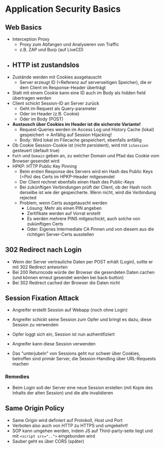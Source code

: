 # Application Security Basics

## Web Basics
- Interception Proxy
    - Proxy zum Abfangen und Analysieren von Traffic
    - z.B. ZAP und Burp (auf LiveCD)
- HTTP ist zustandslos
    - 
- Zustände werden mit Cookies ausgetauscht
    - Server erzeugt ID (=Referenz auf serverseitigen Speicher), die er dem Client im Response-Header überträgt
- Statt mit einem Cookie kann eine ID auch im Body als hidden field übertragen werden
- Client schickt Session-ID an Server zurück
    - Geht im Request als Query-parameter
    - Oder im Header (z.B. Cookie)
    - Oder im Body (POST)
- **Austausch über Cookies im Header ist die sicherste Variante!**
    - Request-Queries werden im Access Log und History Cache (lokal) gespeichert -> Anfällig auf Session Hijacking!
    - Body: Wird lokal im Filecache gespeichert, ebenfalls anfällig
- Ob Cookie Session-Cookie ist (nicht persistent), wird mit `ìsSession` gesteuert (default true)
- `Path` und `Domain` geben an, zu welcher Domain und Pfad das Cookie vom Browser gesendet wird
- HPKP: HTTP Public Key Pinning
    - Beim ersten Response des Servers wird ein Hash des Public Keys (=Pin) des Certs im HPKP-Header mitgesendet
    - Der Client rechnet ebenfalls einen Hash des Public-Keys
    - Bei zukünftigen Verbindungen prüft der Client, ob der Hash noch derselbe ist wie der gespeicherte. Wenn nicht, wird die Verbindung rejected
    - Problem, wenn Certs ausgetauscht werden
        - Lösung: Mehr als einen PIN angeben
        - Zertifikate werden auf Vorrat erstellt
        - Es werden mehrere PINS mitgeschickt, auch solche von zukünftigen Certs
        - Oder: Eigenes Intermediate CA Pinnen und von diesem aus die richtigen Server-Certs ausstellen

## 302 Redirect nach Login
- Wenn der Server vertrauliche Daten per POST erhält (Login), sollte er mit 302 Redirect antworten
- Bei 200 Returncode würde der Browser die gesendeten Daten cachen (und können erneut gesendet werden bei back-button)
- Bei 302 Redirect cached der Browser die Daten nicht

## Session Fixation Attack
- Angreifer erstellt Session auf Webapp (noch ohne Login)
- Angreifer schickt seine Session zum Opfer und bringt es dazu, diese Session zu verwenden
- Opfer loggt sich ein, Session ist nun authentifiziert
- Angreifer kann diese Session verwenden

- Das "unterjubeln" von Sessions geht nur schwer über Cookies, betroffen sind primär Server, die Session-Handling über URL-Requests machen

### Remedies
- Beim Login soll der Server eine neue Session erstellen (mit Kopie des Inhalts der alten Session) und die alte invalidieren

## Same Origin Policy
- Same Origin wird definiert auf Protokoll, Host und Port
- Verboten also auch von HTTP zu HTTPS und umgekehrt!
- SOP kann umgehen werden, indem JS auf Third-party-seite liegt und mit `<script src="..">` eingebunden wird
- Sauber geht es über CORS (später)
